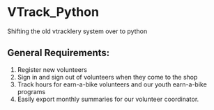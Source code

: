 # VTrack_Python
Shifting the old vtracklery system over to python



## General Requirements:
1. Register new volunteers
2. Sign in and sign out of volunteers when they come to the shop
3. Track hours for earn-a-bike volunteers and our youth earn-a-bike programs
4. Easily export monthly summaries for our volunteer coordinator.
